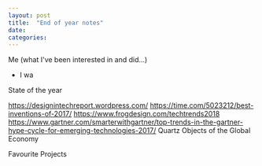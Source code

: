 ```yaml
---
layout: post
title:  "End of year notes"
date:   
categories:
---
```


Me (what I've been interested in and did...)

- I wa

State of the year

https://designintechreport.wordpress.com/
https://time.com/5023212/best-inventions-of-2017/
https://www.frogdesign.com/techtrends2018
https://www.gartner.com/smarterwithgartner/top-trends-in-the-gartner-hype-cycle-for-emerging-technologies-2017/
Quartz Objects of the Global Economy

Favourite Projects

